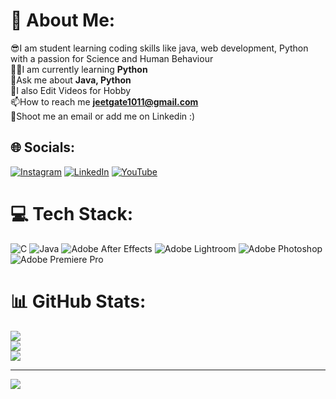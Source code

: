 # 💫 About Me:
😎I am student learning coding skills like java, web development, Python with a passion for Science and Human Behaviour<br>👨‍💻I am currently learning **Python**<br>📝Ask me about **Java, Python**<br>🎦I also Edit Videos for Hobby<br>📫How to reach me **jeetgate1011@gmail.com**<br>🎥Shoot me an email or add me on Linkedin :)


## 🌐 Socials:
[![Instagram](https://img.shields.io/badge/Instagram-%23E4405F.svg?logo=Instagram&logoColor=white)](https://instagram.com/jeet_fr) [![LinkedIn](https://img.shields.io/badge/LinkedIn-%230077B5.svg?logo=linkedin&logoColor=white)](https://linkedin.com/in/jeet-gate-6a2084247) [![YouTube](https://img.shields.io/badge/YouTube-%23FF0000.svg?logo=YouTube&logoColor=white)](https://youtube.com/@jeetgate3004) 

# 💻 Tech Stack:
![C](https://img.shields.io/badge/c-%2300599C.svg?style=for-the-badge&logo=c&logoColor=white) ![Java](https://img.shields.io/badge/java-%23ED8B00.svg?style=for-the-badge&logo=java&logoColor=white) ![Adobe After Effects](https://img.shields.io/badge/Adobe%20After%20Effects-9999FF.svg?style=for-the-badge&logo=Adobe%20After%20Effects&logoColor=white) ![Adobe Lightroom](https://img.shields.io/badge/Adobe%20Lightroom-31A8FF.svg?style=for-the-badge&logo=Adobe%20Lightroom&logoColor=white) ![Adobe Photoshop](https://img.shields.io/badge/adobephotoshop-%2331A8FF.svg?style=for-the-badge&logo=adobephotoshop&logoColor=white) ![Adobe Premiere Pro](https://img.shields.io/badge/Adobe%20Premiere%20Pro-9999FF.svg?style=for-the-badge&logo=Adobe%20Premiere%20Pro&logoColor=white)
# 📊 GitHub Stats:
![](https://github-readme-stats.vercel.app/api?username=JeetGate&theme=dark&hide_border=false&include_all_commits=false&count_private=false)<br/>
![](https://github-readme-streak-stats.herokuapp.com/?user=JeetGate&theme=dark&hide_border=false)<br/>
![](https://github-readme-stats.vercel.app/api/top-langs/?username=JeetGate&theme=dark&hide_border=false&include_all_commits=false&count_private=false&layout=compact)

---
[![](https://visitcount.itsvg.in/api?id=JeetGate&icon=0&color=0)](https://visitcount.itsvg.in)

<!-- Proudly created with GPRM ( https://gprm.itsvg.in ) -->
